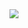 <picture>
  <source media="(prefers-color-scheme: dark)" srcset="https://raw.githubusercontent.com/franklin-albuquerque/ cobrinha/output/github-contribution-grid-snake-dark.svg">
  <source media="(prefers-color-scheme: light)" srcset="https://raw.githubusercontent.com/franklin-albuquerque/ cobrinha/output/github-contribution-grid-snake.svg">
  <img src="https://raw.githubusercontent.com/franklin-albuquerque/ cobrinha/output/github-contribution-grid-snake.svg">
</picture>
